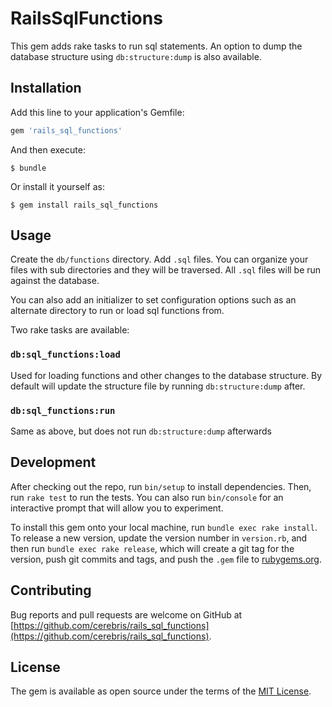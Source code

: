 # RailsSqlFunctions

This gem adds rake tasks to run sql statements. An option to dump the database structure using `db:structure:dump` is
also available.

## Installation

Add this line to your application's Gemfile:

```ruby
gem 'rails_sql_functions'
```

And then execute:

    $ bundle

Or install it yourself as:

    $ gem install rails_sql_functions

## Usage

Create the `db/functions` directory. Add `.sql` files. You can organize your files with sub directories and they
will be traversed. All `.sql` files will be run against the database.

You can also add an initializer to set configuration options such as an alternate directory to run or load sql
functions from.

Two rake tasks are available: 
### `db:sql_functions:load`

Used for loading functions and other changes to the database structure. By default will update the structure file by
running `db:structure:dump` after.

 
### `db:sql_functions:run`

Same as above, but does not run `db:structure:dump` afterwards

## Development

After checking out the repo, run `bin/setup` to install dependencies. Then, run `rake test` to run the tests. 
You can also run `bin/console` for an interactive prompt that will allow you to experiment.

To install this gem onto your local machine, run `bundle exec rake install`. To release a new version, update the 
version number in `version.rb`, and then run `bundle exec rake release`, which will create a git tag for the version, 
push git commits and tags, and push the `.gem` file to [rubygems.org](https://rubygems.org).

## Contributing

Bug reports and pull requests are welcome on GitHub at 
[https://github.com/cerebris/rails_sql_functions](https://github.com/cerebris/rails_sql_functions).

## License

The gem is available as open source under the terms of the [MIT License](https://opensource.org/licenses/MIT).
